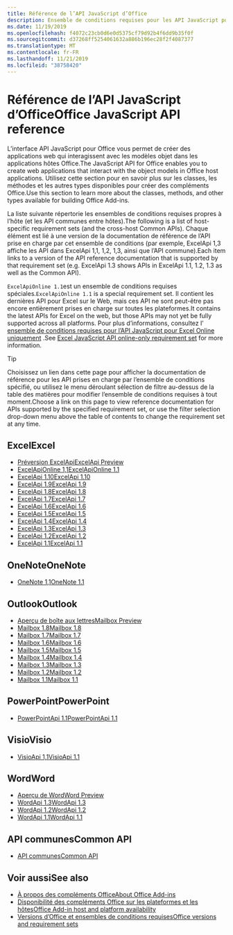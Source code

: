 ```yaml
---
title: Référence de l’API JavaScript d’Office
description: Ensemble de conditions requises pour les API JavaScript pour Office par hôte
ms.date: 11/19/2019
ms.openlocfilehash: f4072c23cb0d6e0d5375cf79d92b4f6dd9b35f0f
ms.sourcegitcommit: d37268ff5254061632a886b196ec28f2f4087377
ms.translationtype: MT
ms.contentlocale: fr-FR
ms.lasthandoff: 11/21/2019
ms.locfileid: "38758420"
---
```

# <a name="office-javascript-api-reference"></a><span data-ttu-id="d4477-103">Référence de l’API JavaScript d’Office</span><span class="sxs-lookup"><span data-stu-id="d4477-103">Office JavaScript API reference</span></span>

<span data-ttu-id="d4477-104">L’interface API JavaScript pour Office vous permet de créer des applications web qui interagissent avec les modèles objet dans les applications hôtes Office.</span><span class="sxs-lookup"><span data-stu-id="d4477-104">The JavaScript API for Office enables you to create web applications that interact with the object models in Office host applications.</span></span> <span data-ttu-id="d4477-105">Utilisez cette section pour en savoir plus sur les classes, les méthodes et les autres types disponibles pour créer des compléments Office.</span><span class="sxs-lookup"><span data-stu-id="d4477-105">Use this section to learn more about the classes, methods, and other types available for building Office Add-ins.</span></span>

<span data-ttu-id="d4477-106">La liste suivante répertorie les ensembles de conditions requises propres à l’hôte (et les API communes entre hôtes).</span><span class="sxs-lookup"><span data-stu-id="d4477-106">The following is a list of host-specific requirement sets (and the cross-host Common APIs).</span></span> <span data-ttu-id="d4477-107">Chaque élément est lié à une version de la documentation de référence de l’API prise en charge par cet ensemble de conditions (par exemple, ExcelApi 1,3 affiche les API dans ExcelApi 1,1, 1,2, 1,3, ainsi que l’API commune).</span><span class="sxs-lookup"><span data-stu-id="d4477-107">Each item links to a version of the API reference documentation that is supported by that requirement set (e.g. ExcelApi 1.3 shows APIs in ExcelApi 1.1, 1.2, 1.3 as well as the Common API).</span></span>

<span data-ttu-id="d4477-108">`ExcelApiOnline 1.1`est un ensemble de conditions requises spéciales.</span><span class="sxs-lookup"><span data-stu-id="d4477-108">`ExcelApiOnline 1.1` is a special requirement set.</span></span> <span data-ttu-id="d4477-109">Il contient les dernières API pour Excel sur le Web, mais ces API ne sont peut-être pas encore entièrement prises en charge sur toutes les plateformes.</span><span class="sxs-lookup"><span data-stu-id="d4477-109">It contains the latest APIs for Excel on the web, but those APIs may not yet be fully supported across all platforms.</span></span> <span data-ttu-id="d4477-110">Pour plus d’informations, consultez l' [ensemble de conditions requises pour l’API JavaScript pour Excel Online uniquement](/office/dev/add-ins/reference/requirement-sets/excel-api-online-requirement-set) .</span><span class="sxs-lookup"><span data-stu-id="d4477-110">See [Excel JavaScript API online-only requirement set](/office/dev/add-ins/reference/requirement-sets/excel-api-online-requirement-set) for more information.</span></span>

> [!TIP]
> <span data-ttu-id="d4477-111">Choisissez un lien dans cette page pour afficher la documentation de référence pour les API prises en charge par l’ensemble de conditions spécifié, ou utilisez le menu déroulant sélection de filtre au-dessus de la table des matières pour modifier l’ensemble de conditions requises à tout moment.</span><span class="sxs-lookup"><span data-stu-id="d4477-111">Choose a link on this page to view reference documentation for APIs supported by the specified requirement set, or use the filter selection drop-down menu above the table of contents to change the requirement set at any time.</span></span>

## <a name="excel"></a><span data-ttu-id="d4477-112">Excel</span><span class="sxs-lookup"><span data-stu-id="d4477-112">Excel</span></span>

- [<span data-ttu-id="d4477-113">Préversion ExcelApi</span><span class="sxs-lookup"><span data-stu-id="d4477-113">ExcelApi Preview</span></span>](/javascript/api/excel?view=excel-js-preview)
- [<span data-ttu-id="d4477-114">ExcelApiOnline 1,1</span><span class="sxs-lookup"><span data-stu-id="d4477-114">ExcelApiOnline 1.1</span></span>](/javascript/api/excel?view=excel-js-online)
- [<span data-ttu-id="d4477-115">ExcelApi 1.10</span><span class="sxs-lookup"><span data-stu-id="d4477-115">ExcelApi 1.10</span></span>](/javascript/api/excel?view=excel-js-1.10)
- [<span data-ttu-id="d4477-116">ExcelApi 1.9</span><span class="sxs-lookup"><span data-stu-id="d4477-116">ExcelApi 1.9</span></span>](/javascript/api/excel?view=excel-js-1.9)
- [<span data-ttu-id="d4477-117">ExcelApi 1.8</span><span class="sxs-lookup"><span data-stu-id="d4477-117">ExcelApi 1.8</span></span>](/javascript/api/excel?view=excel-js-1.8)
- [<span data-ttu-id="d4477-118">ExcelApi 1.7</span><span class="sxs-lookup"><span data-stu-id="d4477-118">ExcelApi 1.7</span></span>](/javascript/api/excel?view=excel-js-1.7)
- [<span data-ttu-id="d4477-119">ExcelApi 1.6</span><span class="sxs-lookup"><span data-stu-id="d4477-119">ExcelApi 1.6</span></span>](/javascript/api/excel?view=excel-js-1.6)
- [<span data-ttu-id="d4477-120">ExcelApi 1.5</span><span class="sxs-lookup"><span data-stu-id="d4477-120">ExcelApi 1.5</span></span>](/javascript/api/excel?view=excel-js-1.5)
- [<span data-ttu-id="d4477-121">ExcelApi 1.4</span><span class="sxs-lookup"><span data-stu-id="d4477-121">ExcelApi 1.4</span></span>](/javascript/api/excel?view=excel-js-1.4)
- [<span data-ttu-id="d4477-122">ExcelApi 1.3</span><span class="sxs-lookup"><span data-stu-id="d4477-122">ExcelApi 1.3</span></span>](/javascript/api/excel?view=excel-js-1.3)
- [<span data-ttu-id="d4477-123">ExcelApi 1.2</span><span class="sxs-lookup"><span data-stu-id="d4477-123">ExcelApi 1.2</span></span>](/javascript/api/excel?view=excel-js-1.2)
- [<span data-ttu-id="d4477-124">ExcelApi 1.1</span><span class="sxs-lookup"><span data-stu-id="d4477-124">ExcelApi 1.1</span></span>](/javascript/api/excel?view=excel-js-1.1)

## <a name="onenote"></a><span data-ttu-id="d4477-125">OneNote</span><span class="sxs-lookup"><span data-stu-id="d4477-125">OneNote</span></span>

- [<span data-ttu-id="d4477-126">OneNote 1,1</span><span class="sxs-lookup"><span data-stu-id="d4477-126">OneNote 1.1</span></span>](/javascript/api/onenote?view=onenote-js-1.1)

## <a name="outlook"></a><span data-ttu-id="d4477-127">Outlook</span><span class="sxs-lookup"><span data-stu-id="d4477-127">Outlook</span></span>

- [<span data-ttu-id="d4477-128">Aperçu de boîte aux lettres</span><span class="sxs-lookup"><span data-stu-id="d4477-128">Mailbox Preview</span></span>](/javascript/api/outlook?view=outlook-js-preview)
- [<span data-ttu-id="d4477-129">Mailbox 1.8</span><span class="sxs-lookup"><span data-stu-id="d4477-129">Mailbox 1.8</span></span>](/javascript/api/outlook?view=outlook-js-1.8)
- [<span data-ttu-id="d4477-130">Mailbox 1.7</span><span class="sxs-lookup"><span data-stu-id="d4477-130">Mailbox 1.7</span></span>](/javascript/api/outlook?view=outlook-js-1.7)
- [<span data-ttu-id="d4477-131">Mailbox 1.6</span><span class="sxs-lookup"><span data-stu-id="d4477-131">Mailbox 1.6</span></span>](/javascript/api/outlook?view=outlook-js-1.6)
- [<span data-ttu-id="d4477-132">Mailbox 1.5</span><span class="sxs-lookup"><span data-stu-id="d4477-132">Mailbox 1.5</span></span>](/javascript/api/outlook?view=outlook-js-1.5)
- [<span data-ttu-id="d4477-133">Mailbox 1.4</span><span class="sxs-lookup"><span data-stu-id="d4477-133">Mailbox 1.4</span></span>](/javascript/api/outlook?view=outlook-js-1.4)
- [<span data-ttu-id="d4477-134">Mailbox 1.3</span><span class="sxs-lookup"><span data-stu-id="d4477-134">Mailbox 1.3</span></span>](/javascript/api/outlook?view=outlook-js-1.3)
- [<span data-ttu-id="d4477-135">Mailbox 1.2</span><span class="sxs-lookup"><span data-stu-id="d4477-135">Mailbox 1.2</span></span>](/javascript/api/outlook?view=outlook-js-1.2)
- [<span data-ttu-id="d4477-136">Mailbox 1.1</span><span class="sxs-lookup"><span data-stu-id="d4477-136">Mailbox 1.1</span></span>](/javascript/api/outlook?view=outlook-js-1.1)

## <a name="powerpoint"></a><span data-ttu-id="d4477-137">PowerPoint</span><span class="sxs-lookup"><span data-stu-id="d4477-137">PowerPoint</span></span>

- [<span data-ttu-id="d4477-138">PowerPointApi 1.1</span><span class="sxs-lookup"><span data-stu-id="d4477-138">PowerPointApi 1.1</span></span>](/javascript/api/powerpoint?view=powerpoint-js-1.1)

## <a name="visio"></a><span data-ttu-id="d4477-139">Visio</span><span class="sxs-lookup"><span data-stu-id="d4477-139">Visio</span></span>

- [<span data-ttu-id="d4477-140">VisioApi 1,1</span><span class="sxs-lookup"><span data-stu-id="d4477-140">VisioApi 1.1</span></span>](/javascript/api/visio?view=visio-js-1.1)

## <a name="word"></a><span data-ttu-id="d4477-141">Word</span><span class="sxs-lookup"><span data-stu-id="d4477-141">Word</span></span>

- [<span data-ttu-id="d4477-142">Aperçu de Word</span><span class="sxs-lookup"><span data-stu-id="d4477-142">Word Preview</span></span>](/javascript/api/word?view=word-js-preview)
- [<span data-ttu-id="d4477-143">WordApi 1.3</span><span class="sxs-lookup"><span data-stu-id="d4477-143">WordApi 1.3</span></span>](/javascript/api/word?view=word-js-1.3)
- [<span data-ttu-id="d4477-144">WordApi 1.2</span><span class="sxs-lookup"><span data-stu-id="d4477-144">WordApi 1.2</span></span>](/javascript/api/word?view=word-js-1.2)
- [<span data-ttu-id="d4477-145">WordApi 1.1</span><span class="sxs-lookup"><span data-stu-id="d4477-145">WordApi 1.1</span></span>](/javascript/api/word?view=word-js-1.1)

## <a name="common-api"></a><span data-ttu-id="d4477-146">API communes</span><span class="sxs-lookup"><span data-stu-id="d4477-146">Common API</span></span>

- [<span data-ttu-id="d4477-147">API communes</span><span class="sxs-lookup"><span data-stu-id="d4477-147">Common API</span></span>](/javascript/api/office?view=common-js)

## <a name="see-also"></a><span data-ttu-id="d4477-148">Voir aussi</span><span class="sxs-lookup"><span data-stu-id="d4477-148">See also</span></span>

- [<span data-ttu-id="d4477-149">À propos des compléments Office</span><span class="sxs-lookup"><span data-stu-id="d4477-149">About Office Add-ins</span></span>](/office/dev/add-ins/overview)
- [<span data-ttu-id="d4477-150">Disponibilité des compléments Office sur les plateformes et les hôtes</span><span class="sxs-lookup"><span data-stu-id="d4477-150">Office Add-in host and platform availability</span></span>](/office/dev/add-ins/overview/office-add-in-availability)
- [<span data-ttu-id="d4477-151">Versions d’Office et ensembles de conditions requises</span><span class="sxs-lookup"><span data-stu-id="d4477-151">Office versions and requirement sets</span></span>](/office/dev/add-ins/develop/office-versions-and-requirement-sets)
